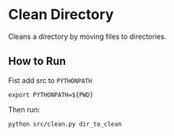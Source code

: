 # Clean Directory
Cleans a directory by moving files to directories.

## How to Run
Fist add src to `PYTHONPATH`
```
export PYTHONPATH=${PWD}
```
Then run:
```
python src/clean.py dir_to_clean
```